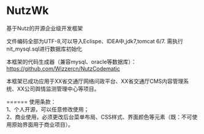 NutzWk
======

基于Nutz的开源企业级开发框架


文件编码全部为UTF-8,可以导入Eclispe、IDEA中,jdk7,tomcat 6/7.
需执行nit_mysql.sql进行数据库初始化

本框架的代码生成器（兼容mysql、oracle等数据库）：
https://github.com/Wizzercn/NutzCodematic


本框架已成功应用于XX省交通厅网络问政平台、XX省交通厅CMS内容管理系统、XX公司舆情监测管理中心等项目。

======
使用条款：<br>
1、个人开源，可以任意修改使用；<br>
2、商业使用，必须更改后台菜单布局、CSS样式、界面颜色等元素（既：不可使用原始界面用于商业项目）。
